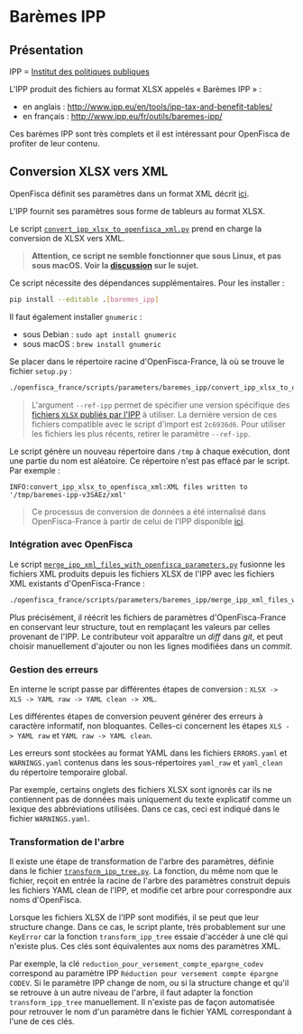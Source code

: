 # Barèmes IPP

## Présentation

IPP = [Institut des politiques publiques](http://www.ipp.eu/en/)

L'IPP produit des fichiers au format XLSX appelés « Barèmes IPP » :
- en anglais : http://www.ipp.eu/en/tools/ipp-tax-and-benefit-tables/
- en français : http://www.ipp.eu/fr/outils/baremes-ipp/

Ces barèmes IPP sont très complets et il est intéressant pour OpenFisca de profiter de leur contenu.

## Conversion XLSX vers XML

OpenFisca définit ses paramètres dans un format XML décrit [ici](https://doc.openfisca.fr/coding-the-legislation/legislation_parameters.html).

L'IPP fournit ses paramètres sous forme de tableurs au format XLSX.

Le script [`convert_ipp_xlsx_to_openfisca_xml.py`](./convert_ipp_xlsx_to_openfisca_xml.py) prend en charge la conversion de XLSX vers XML.

>**Attention, ce script ne semble fonctionner que sous Linux, et pas sous macOS. Voir la [discussion](https://github.com/openfisca/openfisca-france/pull/746#issuecomment-305123915) sur le sujet.**

Ce script nécessite des dépendances supplémentaires. Pour les installer :

```sh
pip install --editable .[baremes_ipp]
```

Il faut également installer `gnumeric` :
- sous Debian : `sudo apt install gnumeric`
- sous macOS : `brew install gnumeric`

Se placer dans le répertoire racine d'OpenFisca-France, là où se trouve le fichier `setup.py` :

```sh
./openfisca_france/scripts/parameters/baremes_ipp/convert_ipp_xlsx_to_openfisca_xml.py --ref-ipp 2c6936d6
```

> L'argument `--ref-ipp` permet de spécifier une version spécifique des [fichiers `XLSX` publiés par l'IPP](https://framagit.org/french-tax-and-benefit-tables/ipp-tax-and-benefit-tables-xlsx/repository/archive.zip) à utiliser.
> La dernière version de ces fichiers compatible avec le script d'import est `2c6936d6`. Pour utiliser les fichiers les plus récents, retirer le paramètre `--ref-ipp`.

Le script génère un nouveau répertoire dans `/tmp` à chaque exécution, dont une partie du nom est aléatoire. Ce répertoire n'est pas effacé par le script. Par exemple :

```
INFO:convert_ipp_xlsx_to_openfisca_xml:XML files written to '/tmp/baremes-ipp-v3SAEz/xml'
```

> Ce processus de conversion de données a été internalisé dans OpenFisca-France à partir de celui de l'IPP disponible [ici](https://framagit.org/french-tax-and-benefit-tables/ipp-tax-and-benefit-tables-converters#in-the-ipp-world).

### Intégration avec OpenFisca

Le script [`merge_ipp_xml_files_with_openfisca_parameters.py`](./merge_ipp_xml_files_with_openfisca_parameters.py) fusionne les fichiers XML produits depuis les fichiers XLSX de l'IPP avec les fichiers XML existants d'OpenFisca-France :

```sh
./openfisca_france/scripts/parameters/baremes_ipp/merge_ipp_xml_files_with_openfisca_parameters.py /tmp/baremes-ipp-v3SAEz/xml # Par exemple. Remplacer par le dossier temporaire mentionné précedemment qui contient les XML.
```

Plus précisément, il réécrit les fichiers de paramètres d'OpenFisca-France en conservant leur structure, tout en remplaçant les valeurs par celles provenant de l'IPP. Le contributeur voit apparaître un *diff* dans *git*, et peut choisir manuellement d'ajouter ou non les lignes modifiées dans un *commit*.

### Gestion des erreurs

En interne le script passe par différentes étapes de conversion : `XLSX -> XLS -> YAML raw -> YAML clean -> XML`.

Les différentes étapes de conversion peuvent générer des erreurs à caractère informatif, non bloquantes. Celles-ci concernent les étapes `XLS -> YAML raw` et `YAML raw -> YAML clean`.

Les erreurs sont stockées au format YAML dans les fichiers `ERRORS.yaml` et `WARNINGS.yaml` contenus dans les sous-répertoires `yaml_raw` et `yaml_clean` du répertoire temporaire global.

Par exemple, certains onglets des fichiers XLSX sont ignorés car ils ne contiennent pas de données mais uniquement du texte explicatif comme un lexique des abbréviations utilisées. Dans ce cas, ceci est indiqué dans le fichier `WARNINGS.yaml`.

### Transformation de l'arbre

Il existe une étape de transformation de l'arbre des paramètres, définie dans le fichier [`transform_ipp_tree.py`](./transform_ipp_tree.py). La fonction, du même nom que le fichier, reçoit en entrée la racine de l'arbre des paramètres construit depuis les fichiers YAML clean de l'IPP, et modifie cet arbre pour correspondre aux noms d'OpenFisca.

Lorsque les fichiers XLSX de l'IPP sont modifiés, il se peut que leur structure change. Dans ce cas, le script plante, très probablement sur une `KeyError` car la fonction `transform_ipp_tree` essaie d'accéder à une clé qui n'existe plus. Ces clés sont équivalentes aux noms des paramètres XML.

Par exemple, la clé `reduction_pour_versement_compte_epargne_codev` correspond au paramètre IPP `Réduction pour versement compte épargne CODEV`. Si le paramètre IPP change de nom, ou si la structure change et qu'il se retrouve à un autre niveau de l'arbre, il faut adapter la fonction `transform_ipp_tree` manuellement. Il n'existe pas de façon automatisée pour retrouver le nom d'un paramètre dans le fichier YAML correspondant à l'une de ces clés.
